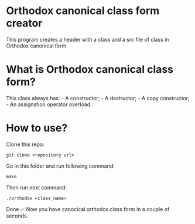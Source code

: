 # Orthodox canonical class form creator

This program creates a header with a class and a src file of class in Orthodox canonical form.

# What is Orthodox canonical class form?

This class always has:
    - A constructor;
    - A destructor;
    - A copy constructor;
    - An assignation operator overload.

# How to use?

Clone this repo:
```
git clone <repository url>
```
Go in this folder and run following command:
```
make
```
Then run next command:
```
./orthodox <class_name>
```
Done ✅ Now you have canocical orthodox class form in a couple of seconds.
